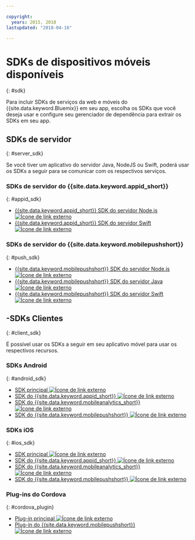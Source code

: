```yaml
---

copyright:
  years: 2015, 2018
lastupdated: "2018-04-16"

---
```

# SDKs de dispositivos móveis disponíveis
{: #sdk}

Para incluir SDKs de serviços da web e móveis do {{site.data.keyword.Bluemix}} em seu app, escolha os SDKs que você deseja usar e configure seu gerenciador de dependência para extrair os SDKs em seu app.


## SDKs de servidor
{: #server_sdk}

Se você tiver um aplicativo do servidor Java, NodeJS ou Swift, poderá usar os SDKs a seguir para se comunicar com os respectivos serviços.


### SDKs de servidor do {{site.data.keyword.appid_short}}
{: #appid_sdk}

- [{{site.data.keyword.appid_short}} SDK do servidor Node.js ![Ícone de link externo](../../icons/launch-glyph.svg "Ícone de link externo")](https://github.com/ibm-cloud-security/appid-serversdk-nodejs)
- [{{site.data.keyword.appid_short}} SDK do servidor Swift ![Ícone de link externo](../../icons/launch-glyph.svg "Ícone de link externo")](https://github.com/ibm-cloud-security/appid-serversdk-swift)

### SDKs de servidor do {{site.data.keyword.mobilepushshort}}
{: #push_sdk}

- [{{site.data.keyword.mobilepushshort}} SDK do servidor Node.js ![Ícone de link externo](../../icons/launch-glyph.svg "Ícone de link externo")](https://github.com/ibm-bluemix-mobile-services/bms-pushnotifications-serversdk-nodejs)
- [{{site.data.keyword.mobilepushshort}} SDK do servidor Java ![Ícone de link externo](../../icons/launch-glyph.svg "Ícone de link externo")](https://github.com/ibm-bluemix-mobile-services/bms-pushnotifications-serversdk-java)
- [{{site.data.keyword.mobilepushshort}} SDK do servidor Swift ![Ícone de link externo](../../icons/launch-glyph.svg "Ícone de link externo")](https://github.com/ibm-bluemix-mobile-services/bms-pushnotifications-serversdk-swift)


## -SDKs Clientes
{: #client_sdk}

É possível usar os SDKs a seguir em seu aplicativo móvel para usar os respectivos recursos.


### SDKs Android
{: #android_sdk}

- [SDK principal ![Ícone de link externo](../../icons/launch-glyph.svg "Ícone de link externo")](https://github.com/ibm-bluemix-mobile-services/bms-clientsdk-android-core)
- [SDK do {{site.data.keyword.appid_short}} ![Ícone de link externo](../../icons/launch-glyph.svg "Ícone de link externo")](https://github.com/ibm-cloud-security/appid-clientsdk-android)
- [SDK do {{site.data.keyword.mobileanalytics_short}} ![Ícone de link externo](../../icons/launch-glyph.svg "Ícone de link externo")](https://github.com/ibm-bluemix-mobile-services/bms-clientsdk-android-analytics)
- [SDK do {{site.data.keyword.mobilepushshort}} ![Ícone de link externo](../../icons/launch-glyph.svg "Ícone de link externo")](https://github.com/ibm-bluemix-mobile-services/bms-clientsdk-android-push)


### SDKs iOS
{: #ios_sdk}

- [SDK principal ![Ícone de link externo](../../icons/launch-glyph.svg "Ícone de link externo")](https://github.com/ibm-bluemix-mobile-services/bms-clientsdk-swift-core)
- [SDK do {{site.data.keyword.appid_short}} ![Ícone de link externo](../../icons/launch-glyph.svg "Ícone de link externo")](https://github.com/ibm-cloud-security/appid-clientsdk-swift)
- [SDK do {{site.data.keyword.mobileanalytics_short}} ![Ícone de link externo](../../icons/launch-glyph.svg "Ícone de link externo")](https://github.com/ibm-bluemix-mobile-services/bms-clientsdk-swift-analytics)
- [SDK do {{site.data.keyword.mobilepushshort}} ![Ícone de link externo](../../icons/launch-glyph.svg "Ícone de link externo")](https://github.com/ibm-bluemix-mobile-services/bms-clientsdk-swift-push)


### Plug-ins do Cordova
{: #cordova_plugin}

- [Plug-in principal ![Ícone de link externo](../../icons/launch-glyph.svg "Ícone de link externo")](https://github.com/ibm-bluemix-mobile-services/bms-clientsdk-cordova-plugin-core)
- [Plug-in do {{site.data.keyword.mobilepushshort}} ![Ícone de link externo](../../icons/launch-glyph.svg "Ícone de link externo")](https://github.com/ibm-bluemix-mobile-services/bms-clientsdk-cordova-plugin-push)


